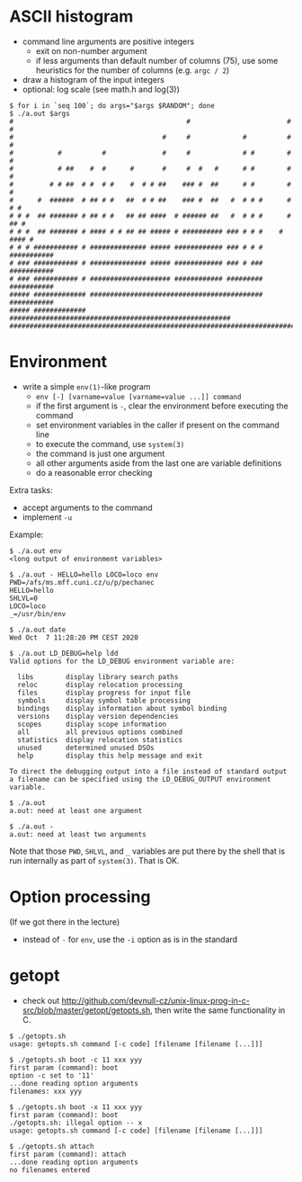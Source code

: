 # ASCII histogram

  - command line arguments are positive integers
    - exit on non-number argument
    - if less arguments than default number of columns (75), use some heuristics
      for the number of columns (e.g. `argc / 2`)
  - draw a histogram of the input integers
  - optional: log scale (see math.h and log(3))

```
$ for i in `seq 100`; do args="$args $RANDOM"; done
$ ./a.out $args
#                                           #                        #  #
#                                     #     #             #          #  #
#           #          #              #     #             # #        #  #
#           # ##    #  #      #       #     #  #   #      # #        #  #
#         # # ##  # #  # #    #  # # ##    ### #  ##      # #        #  #
#      #  ######  # ## # #   ##  # # ##    ### #  ##   #  # # #      #  # #
# # #  ## ####### # ## # #   ## ## ####  # ###### ##   #  # # #      # ## #
# # #  ## ####### # #### # # ## ## ##### # ########## ### # # #    # #### #
# # # ########### # ############## ##### ############ ### # # # ###########
# ### ########### # ############## ##### ############ ### # ### ###########
# ### ########### # #################### ############ ######### ###########
##### ############# ########################################### ###########
##### ############# #######################################################
###########################################################################
```


# Environment

- write a simple `env(1)`-like program
  - `env [-] [varname=value [varname=value ...]] command`
  - if the first argument is `-`, clear the environment before executing the command
  - set environment variables in the caller if present on the command line
  - to execute the command, use `system(3)`
  - the command is just one argument
  - all other arguments aside from the last one are variable definitions
  - do a reasonable error checking

Extra tasks:
  - accept arguments to the command
  - implement `-u`

Example:

```
$ ./a.out env
<long output of environment variables>

$ ./a.out - HELLO=hello LOCO=loco env
PWD=/afs/ms.mff.cuni.cz/u/p/pechanec
HELLO=hello
SHLVL=0
LOCO=loco
_=/usr/bin/env

$ ./a.out date
Wed Oct  7 11:28:20 PM CEST 2020

$ ./a.out LD_DEBUG=help ldd
Valid options for the LD_DEBUG environment variable are:

  libs        display library search paths
  reloc       display relocation processing
  files       display progress for input file
  symbols     display symbol table processing
  bindings    display information about symbol binding
  versions    display version dependencies
  scopes      display scope information
  all         all previous options combined
  statistics  display relocation statistics
  unused      determined unused DSOs
  help        display this help message and exit

To direct the debugging output into a file instead of standard output
a filename can be specified using the LD_DEBUG_OUTPUT environment variable.

$ ./a.out
a.out: need at least one argument

$ ./a.out -
a.out: need at least two arguments
```

Note that those `PWD`, `SHLVL`, and `_` variables are put there by the shell
that is run internally as part of `system(3)`.  That is OK.

# Option processing

(If we got there in the lecture)

- instead of `-` for `env`, use the `-i` option as is in the standard

# getopt

- check out http://github.com/devnull-cz/unix-linux-prog-in-c-src/blob/master/getopt/getopts.sh, then write the same
  functionality in C. 

```
$ ./getopts.sh
usage: getopts.sh command [-c code] [filename [filename [...]]]

$ ./getopts.sh boot -c 11 xxx yyy
first param (command): boot
option -c set to '11'
...done reading option arguments
filenames: xxx yyy

$ ./getopts.sh boot -x 11 xxx yyy
first param (command): boot
./getopts.sh: illegal option -- x
usage: getopts.sh command [-c code] [filename [filename [...]]]

$ ./getopts.sh attach
first param (command): attach
...done reading option arguments
no filenames entered
```

